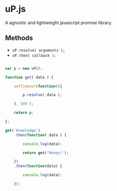 # uP.js
A agnostic and lightweight javascript promise library.

## Methods
* <code>uP.resolve( arguments );</code>
* <code>uP.then( callback );</code>

```js

var p = new uP();

function get( data ) {

	setTimeout(function(){

		p.resolve( data );

	}, 500 );

	return p;

};

get('Knowledge')
	.then(function( data ) {

		console.log(data);

		return get('Money!');

	})
	.then(function(data) {

		console.log(data);

	});
```